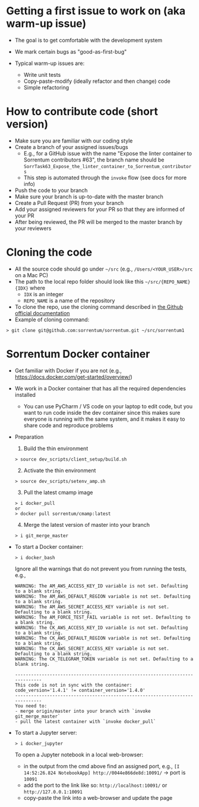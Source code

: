# Getting a first issue to work on (aka warm-up issue)

- The goal is to get comfortable with the development system

- We mark certain bugs as "good-as-first-bug"

- Typical warm-up issues are:
  - Write unit tests
  - Copy-paste-modify (ideally refactor and then change) code
  - Simple refactoring

# How to contribute code (short version)

- Make sure you are familiar with our coding style
- Create a branch of your assigned issues/bugs
  - E.g., for a GitHub issue with the name "Expose the linter container to
    Sorrentum contributors #63", the branch name should be
    `SorrTask63_Expose_the_linter_container_to_Sorrentum_contributors`
  - This step is automated through the `invoke` flow (see docs for more info)
- Push the code to your branch
- Make sure your branch is up-to-date with the master branch
- Create a Pull Request (PR) from your branch
- Add your assigned reviewers for your PR so that they are informed of your PR
- After being reviewed, the PR will be merged to the master branch by your
  reviewers

# Cloning the code

- All the source code should go under `~/src` (e.g., `/Users/<YOUR_USER>/src` on a Mac PC)
- The path to the local repo folder should look like this `~/src/{REPO_NAME}{IDX}` where
  - `IDX` is an integer
  - `REPO_NAME` is a name of the repository
- To clone the repo, use the cloning command described in [the Github official documentation](https://docs.github.com/en/github/creating-cloning-and-archiving-repositories/cloning-a-repository-from-github/cloning-a-repository)
- Example of cloning command:
```
> git clone git@github.com:sorrentum/sorrentum.git ~/src/sorrentum1
```
  

# Sorrentum Docker container

- Get familiar with Docker if you are not (e.g.,
  https://docs.docker.com/get-started/overview/)

- We work in a Docker container that has all the required dependencies installed

  - You can use PyCharm / VS code on your laptop to edit code, but you want to
    run code inside the dev container since this makes sure everyone is running
    with the same system, and it makes it easy to share code and reproduce
    problems

- Preparation

  1. Build the thin environment

  ```
  > source dev_scripts/client_setup/build.sh
  ```

  2. Activate the thin environment

  ```
  > source dev_scripts/setenv_amp.sh
  ```

  3. Pull the latest cmamp image

  ```
  > i docker_pull
  or
  > docker pull sorrentum/cmamp:latest
  ```

  4. Merge the latest version of master into your branch

  ```
  > i git_merge_master
  ```

- To start a Docker container:

  ```
  > i docker_bash
  ```

  Ignore all the warnings that do not prevent you from running the tests, e.g.,
  ```
  WARNING: The AM_AWS_ACCESS_KEY_ID variable is not set. Defaulting to a blank string.
  WARNING: The AM_AWS_DEFAULT_REGION variable is not set. Defaulting to a blank string.
  WARNING: The AM_AWS_SECRET_ACCESS_KEY variable is not set. Defaulting to a blank string.
  WARNING: The AM_FORCE_TEST_FAIL variable is not set. Defaulting to a blank string.
  WARNING: The CK_AWS_ACCESS_KEY_ID variable is not set. Defaulting to a blank string.
  WARNING: The CK_AWS_DEFAULT_REGION variable is not set. Defaulting to a blank string.
  WARNING: The CK_AWS_SECRET_ACCESS_KEY variable is not set. Defaulting to a blank string.
  WARNING: The CK_TELEGRAM_TOKEN variable is not set. Defaulting to a blank string.
  ```

  ```
  -----------------------------------------------------------------------------
  This code is not in sync with the container:
  code_version='1.4.1' != container_version='1.4.0'
  -----------------------------------------------------------------------------
  You need to:
  - merge origin/master into your branch with `invoke git_merge_master`
  - pull the latest container with `invoke docker_pull`
  ```

- To start a Jupyter server:

  ```
  > i docker_jupyter
  ```

  To open a Jupyter notebook in a local web-browser:
  - in the output from the cmd above find an assigned port, e.g., `[I 14:52:26.824 NotebookApp] http://0044e866de8d:10091/` -> port is `10091`
  - add the port to the link like so: `http://localhost:10091/` or `http://127.0.0.1:10091`
  - copy-paste the link into a web-browser and update the page